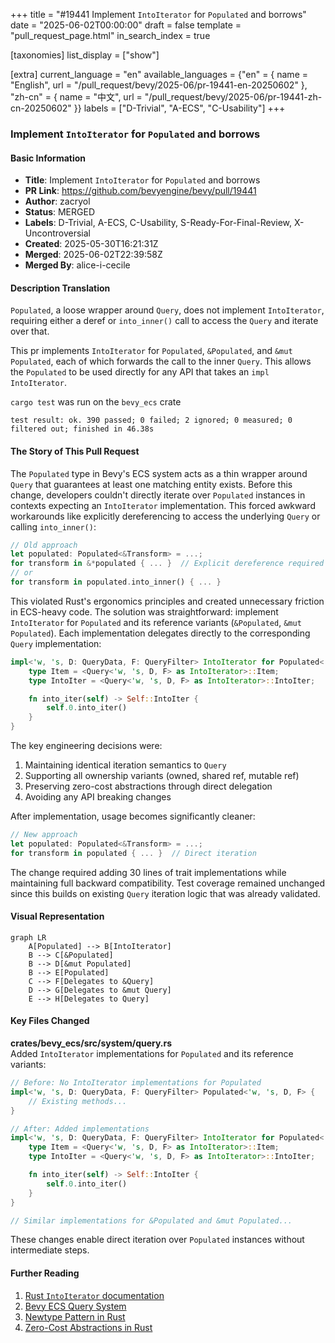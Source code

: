 +++
title = "#19441 Implement `IntoIterator` for `Populated` and borrows"
date = "2025-06-02T00:00:00"
draft = false
template = "pull_request_page.html"
in_search_index = true

[taxonomies]
list_display = ["show"]

[extra]
current_language = "en"
available_languages = {"en" = { name = "English", url = "/pull_request/bevy/2025-06/pr-19441-en-20250602" }, "zh-cn" = { name = "中文", url = "/pull_request/bevy/2025-06/pr-19441-zh-cn-20250602" }}
labels = ["D-Trivial", "A-ECS", "C-Usability"]
+++

### Implement `IntoIterator` for `Populated` and borrows

#### Basic Information
- **Title**: Implement `IntoIterator` for `Populated` and borrows
- **PR Link**: https://github.com/bevyengine/bevy/pull/19441
- **Author**: zacryol
- **Status**: MERGED
- **Labels**: D-Trivial, A-ECS, C-Usability, S-Ready-For-Final-Review, X-Uncontroversial
- **Created**: 2025-05-30T16:21:31Z
- **Merged**: 2025-06-02T22:39:58Z
- **Merged By**: alice-i-cecile

#### Description Translation
`Populated`, a loose wrapper around `Query`, does not implement `IntoIterator`, requiring either a deref or `into_inner()` call to access the `Query` and iterate over that.

This pr implements `IntoIterator` for `Populated`, `&Populated`, and `&mut Populated`, each of which forwards the call to the inner `Query`. This allows the `Populated` to be used directly for any API that takes an `impl IntoIterator`.

`cargo test` was run on the `bevy_ecs` crate
```
test result: ok. 390 passed; 0 failed; 2 ignored; 0 measured; 0 filtered out; finished in 46.38s
```

#### The Story of This Pull Request
The `Populated` type in Bevy's ECS system acts as a thin wrapper around `Query` that guarantees at least one matching entity exists. Before this change, developers couldn't directly iterate over `Populated` instances in contexts expecting an `IntoIterator` implementation. This forced awkward workarounds like explicitly dereferencing to access the underlying `Query` or calling `into_inner()`:

```rust
// Old approach
let populated: Populated<&Transform> = ...;
for transform in &*populated { ... }  // Explicit dereference required
// or
for transform in populated.into_inner() { ... }
```

This violated Rust's ergonomics principles and created unnecessary friction in ECS-heavy code. The solution was straightforward: implement `IntoIterator` for `Populated` and its reference variants (`&Populated`, `&mut Populated`). Each implementation delegates directly to the corresponding `Query` implementation:

```rust
impl<'w, 's, D: QueryData, F: QueryFilter> IntoIterator for Populated<'w, 's, D, F> {
    type Item = <Query<'w, 's, D, F> as IntoIterator>::Item;
    type IntoIter = <Query<'w, 's, D, F> as IntoIterator>::IntoIter;

    fn into_iter(self) -> Self::IntoIter {
        self.0.into_iter()
    }
}
```

The key engineering decisions were:
1. Maintaining identical iteration semantics to `Query`
2. Supporting all ownership variants (owned, shared ref, mutable ref)
3. Preserving zero-cost abstractions through direct delegation
4. Avoiding any API breaking changes

After implementation, usage becomes significantly cleaner:
```rust
// New approach
let populated: Populated<&Transform> = ...;
for transform in populated { ... }  // Direct iteration
```

The change required adding 30 lines of trait implementations while maintaining full backward compatibility. Test coverage remained unchanged since this builds on existing `Query` iteration logic that was already validated.

#### Visual Representation
```mermaid
graph LR
    A[Populated] --> B[IntoIterator]
    B --> C[&Populated]
    B --> D[&mut Populated]
    B --> E[Populated]
    C --> F[Delegates to &Query]
    D --> G[Delegates to &mut Query]
    E --> H[Delegates to Query]
```

#### Key Files Changed
**crates/bevy_ecs/src/system/query.rs**  
Added `IntoIterator` implementations for `Populated` and its reference variants:

```rust
// Before: No IntoIterator implementations for Populated
impl<'w, 's, D: QueryData, F: QueryFilter> Populated<'w, 's, D, F> {
    // Existing methods...
}

// After: Added implementations
impl<'w, 's, D: QueryData, F: QueryFilter> IntoIterator for Populated<'w, 's, D, F> {
    type Item = <Query<'w, 's, D, F> as IntoIterator>::Item;
    type IntoIter = <Query<'w, 's, D, F> as IntoIterator>::IntoIter;

    fn into_iter(self) -> Self::IntoIter {
        self.0.into_iter()
    }
}

// Similar implementations for &Populated and &mut Populated...
```

These changes enable direct iteration over `Populated` instances without intermediate steps.

#### Further Reading
1. [Rust `IntoIterator` documentation](https://doc.rust-lang.org/std/iter/trait.IntoIterator.html)
2. [Bevy ECS Query System](https://bevyengine.org/learn/book/ecs/query/)
3. [Newtype Pattern in Rust](https://doc.rust-lang.org/rust-by-example/generics/new_types.html)
4. [Zero-Cost Abstractions in Rust](https://blog.rust-lang.org/2015/05/11/traits.html#zero-cost-abstractions)